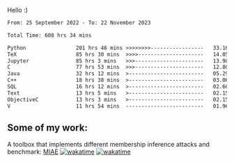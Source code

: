 Hello :)


<!--START_SECTION:waka-->

```txt
From: 25 September 2022 - To: 22 November 2023

Total Time: 608 hrs 34 mins

Python                201 hrs 46 mins >>>>>>>>-----------------   33.16 %
TeX                   85 hrs 30 mins  >>>>---------------------   14.05 %
Jupyter               85 hrs 3 mins   >>>----------------------   13.98 %
C                     77 hrs 53 mins  >>>----------------------   12.80 %
Java                  32 hrs 12 mins  >------------------------   05.29 %
C++                   18 hrs 38 mins  >------------------------   03.06 %
SQL                   16 hrs 12 mins  >------------------------   02.66 %
Text                  13 hrs 5 mins   >------------------------   02.15 %
ObjectiveC            13 hrs 3 mins   >------------------------   02.15 %
V                     11 hrs 54 mins  -------------------------   01.96 %
```

<!--END_SECTION:waka-->

## Some of my work: 

A toolbox that implements different membership inference attacks and benchmark: [MIAE](https://github.com/RPI-DSPlab) [![wakatime](https://wakatime.com/badge/user/18ac89f5-baf8-49e6-a5ee-d9272435ce3a/project/3e6541fd-578f-4d9d-9080-f2a42b2d10e1.svg)](https://wakatime.com/badge/user/18ac89f5-baf8-49e6-a5ee-d9272435ce3a/project/3e6541fd-578f-4d9d-9080-f2a42b2d10e1) [![wakatime](https://wakatime.com/badge/user/18ac89f5-baf8-49e6-a5ee-d9272435ce3a/project/5d5826e9-c6d6-4d86-8b00-0d1608c5f167.svg)](https://wakatime.com/badge/user/18ac89f5-baf8-49e6-a5ee-d9272435ce3a/project/5d5826e9-c6d6-4d86-8b00-0d1608c5f167)
